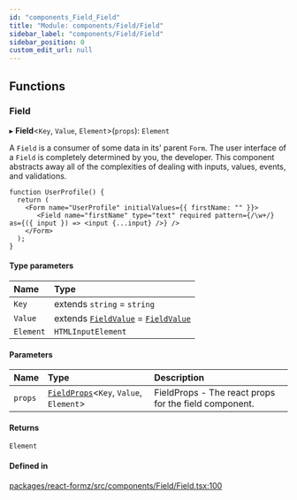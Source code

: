 ```yaml
---
id: "components_Field_Field"
title: "Module: components/Field/Field"
sidebar_label: "components/Field/Field"
sidebar_position: 0
custom_edit_url: null
---
```


## Functions

### Field

▸ **Field**<`Key`, `Value`, `Element`\>(`props`): `Element`

A `Field` is a consumer of some data in its' parent `Form`. The user interface of a `Field`
is completely determined by you, the developer. This component abstracts away all of the
complexities of dealing with inputs, values, events, and validations.

```tsx
function UserProfile() {
  return (
    <Form name="UserProfile" initialValues={{ firstName: "" }}>
       <Field name="firstName" type="text" required pattern={/\w+/} as={({ input }) => <input {...input} />} />
    </Form>
  );
}
```

#### Type parameters

| Name | Type |
| :------ | :------ |
| `Key` | extends `string` = `string` |
| `Value` | extends [`FieldValue`](types_field.md#fieldvalue) = [`FieldValue`](types_field.md#fieldvalue) |
| `Element` | `HTMLInputElement` |

#### Parameters

| Name | Type | Description |
| :------ | :------ | :------ |
| `props` | [`FieldProps`](components_Field_Field_types.md#fieldprops)<`Key`, `Value`, `Element`\> | FieldProps - The react props for the field component. |

#### Returns

`Element`

#### Defined in

[packages/react-formz/src/components/Field/Field.tsx:100](https://github.com/ZerryStack/react-formz/blob/main/packages/react-formz/src/components/Field/Field.tsx#L100)
